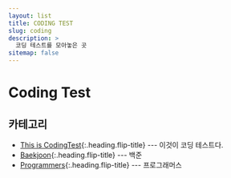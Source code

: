 ```yaml
---
layout: list
title: CODING TEST
slug: coding
description: >
  코딩 테스트를 모아놓은 곳
sitemap: false
---
```


# Coding Test

## 카테고리

- [This is CodingTest]{:.heading.flip-title} --- 이것이 코딩 테스트다.
- [Baekjoon]{:.heading.flip-title} --- 백준
- [Programmers]{:.heading.flip-title} --- 프로그래머스

[This is CodingTest]: /codingtest/
[Baekjoon]: /baekjoon/
[Programmers]: /programmers/
